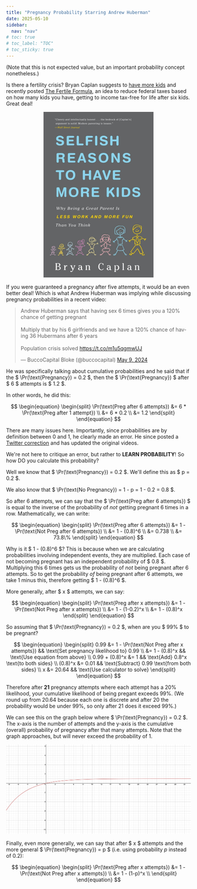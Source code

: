 ```yaml
---
title: "Pregnancy Probability Starring Andrew Huberman"
date: 2025-05-10
sidebar:
  nav: "nav"
# toc: true
# toc_label: "TOC"
# toc_sticky: true
---
```

(Note that this is not expected value, but an important probability concept nonetheless.)

Is there a fertility crisis? Bryan Caplan suggests to [have more kids](https://www.amazon.com/Selfish-Reasons-Have-More-Kids/dp/0465028616) and recently posted [The Fertile Formula](https://www.betonit.ai/p/how-much-would-this-raise-fertility), an idea to reduce federal taxes based on how many kids you have, getting to income tax-free for life after six kids. Great deal! 

<p align="center">
<a href="https://www.amazon.com/Selfish-Reasons-Have-More-Kids/dp/0465028616"><img src="../assets/misc/bryancaplan.jpg" alt="Bryan Caplan Selfish Reasons to Have More Kids" width="300"/></a></p>

If you were guaranteed a pregnancy after five attempts, it would be an even better deal! Which is what Andrew Huberman was implying while discussing pregnancy probabilities in a recent video: 

<blockquote class="twitter-tweet" data-media-max-width="560"><p lang="en" dir="ltr">Andrew Huberman says that having sex 6 times gives you a 120% chance of getting pregnant<br><br>Multiply that by his 6 girlfriends and we have a 120% chance of having 36 Hubermans after 6 years<br><br>Population crisis solved <a href="https://t.co/m1u5qgmwUJ">https://t.co/m1u5qgmwUJ</a></p>&mdash; BuccoCapital Bloke (@buccocapital) <a href="https://twitter.com/buccocapital/status/1788575303889035600?ref_src=twsrc%5Etfw">May 9, 2024</a></blockquote> <script async src="https://platform.twitter.com/widgets.js" charset="utf-8"></script>

He was specifically talking about cumulative probabilities and he said that if the 
$ \Pr(\text{Pregnancy}) = 0.2 $, then the $ \Pr(\text{Pregnancy}) $ after $ 6 $ attempts is $ 1.2 $. 

In other words, he did this: 

$$
\begin{equation}
\begin{split}
\Pr(\text{Preg after 6 attempts}) &= 6 * \Pr(\text{Preg after 1 attempt}) \\
  &= 6 * 0.2 \\
  &= 1.2
\end{split}
\end{equation}
$$

There are many issues here. Importantly, since probabilities are by definition between $0$ and $1$, he clearly made an error. He since posted a [Twitter correction](https://twitter.com/hubermanlab/status/1788964558758965281) and has updated the original videos. 

We're not here to critique an error, but rather to **LEARN PROBABILITY**! So how DO you calculate this probability? 

Well we know that $ \Pr(\text{Pregnancy}) = 0.2 $. We'll define this as $ p = 0.2 $. 

We also know that $ \Pr(\text{No Pregnancy}) = 1 - p = 1 - 0.2 = 0.8 $. 

So after 6 attempts, we can say that the $ \Pr(\text{Preg after 6 attempts}) $ is equal to the inverse of the probability of *not* getting pregnant 6 times in a row. Mathematically, we can write: 

$$
\begin{equation}
\begin{split}
\Pr(\text{Preg after 6 attempts}) &= 1 - \Pr(\text{Not Preg after 6 attempts}) \\
  &= 1 - (0.8)^6 \\
  &= 0.738 \\
  &= 73.8\%
\end{split}
\end{equation}
$$

Why is it $ 1 - (0.8)^6 $? This is because when we are calculating probabilities involving independent events, they are multiplied. Each case of not becoming pregnant has an independent probability of $ 0.8 $. Multiplying this 6 times gets us the probability of *not* being pregnant after 6 attempts. So to get the probability *of* being pregnant after 6 attempts, we take 1 minus this, therefore getting $ 1 - (0.8)^6 $. 

More generally, after $ x $ attempts, we can say:

$$
\begin{equation}
\begin{split}
\Pr(\text{Preg after x attempts}) &= 1 - \Pr(\text{Not Preg after x attempts}) \\
  &= 1 - (1-0.2)^x \\
  &= 1 - (0.8)^x
\end{split}
\end{equation}
$$

So assuming that $ \Pr(\text{Pregnancy}) = 0.2 $, when are you $ 99\% $ to be pregnant? 

$$
\begin{equation}
\begin{split}
 0.99 &= 1 - \Pr(\text{Not Preg after x attempts}) && \text{Set pregnancy likelihood to} 0.99 \\
      &= 1 - (0.8)^x && \text{Use equation from above} \\
  0.99 + (0.8)^x &= 1 && \text{Add} 0.8^x \text{to both sides} \\
  (0.8)^x &= 0.01 && \text{Subtract} 0.99 \text{from both sides} \\
  x &= 20.64 && \text{Use calculator to solve}
\end{split}
\end{equation}
$$

Therefore after **21** pregnancy attempts where each attempt has a 20% likelihood, your cumulative likelihood of being pregant exceeds 99%. (We round up from 20.64 because each one is discrete and after 20 the probability would be under 99%, so only after 21 does it exceed 99%.)

We can see this on the graph below where $ \Pr(\text{Pregnancy}) = 0.2 $. The x-axis is the number of attempts and the y-axis is the cumulative (overall) probability of pregnancy after that many attempts. Note that the graph approaches, but will never exceed the probability of 1. 

![Pregnancy graph with p = 0.2](../assets/misc/preggraph.png)

Finally, even more generally, we can say that after $ x $ attempts and the more general $ \Pr(\text{Pregnancy}) = p $ (i.e. using probability $p$ instead of $0.2$): 

$$
\begin{equation}
\begin{split}
\Pr(\text{Preg after x attempts}) &= 1 - \Pr(\text{Not Preg after x attempts}) \\
  &= 1 - (1-p)^x \\
\end{split}
\end{equation}
$$